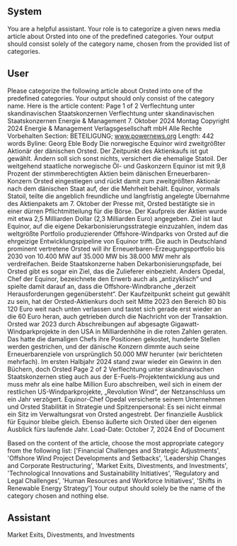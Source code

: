 ## System

You are a helpful assistant. Your role is to categorize a given news media article about Orsted into one of the predefined categories. Your output should consist solely of the category name, chosen from the provided list of categories.

## User


Please categorize the following article about Orsted into one of the predefined categories. 
Your output should only consist of the category name.
Here is the article content: Page 1 of 2
Verflechtung unter skandinavischen Staatskonzernen
Verflechtung unter skandinavischen Staatskonzernen
Energie & Management
7. Oktober 2024 Montag
Copyright 2024 Energie & Management Verlagsgesellschaft mbH Alle Rechte Vorbehalten
Section: BETEILIGUNG; www.powernews.org
Length: 442 words
Byline: Georg Eble
Body
Die norwegische Equinor wird zweitgrößter Aktionär der dänischen Orsted. Der Zeitpunkt des Aktienkaufs ist gut 
gewählt. Ändern soll sich sonst nichts, versichert die ehemalige Statoil.
Der weitgehend staatliche norwegische Öl- und Gaskonzern Equinor ist mit 9,8 Prozent der stimmberechtigten 
Aktien beim dänischen Erneuerbaren-Konzern Orsted eingestiegen und rückt damit zum zweitgrößten Aktionär 
nach dem dänischen Staat auf, der die Mehrheit behält. Equinor, vormals Statoil, teilte die angeblich freundliche 
und langfristig angelegte Übernahme des Aktienpakets am 7. Oktober der Presse mit, Orsted bestätigte sie in einer 
dürren Pflichtmitteilung für die Börse. Der Kaufpreis der Aktien wurde mit etwa 2,5 Milliarden Dollar (2,3 Milliarden 
Euro) angegeben.
Ziel ist laut Equinor, auf die eigene Dekarbonisierungsstrategie einzuzahlen, indem das weltgrößte Portfolio 
produzierender Offshore-Windparks von Orsted auf die ehrgeizige Entwicklungspipeline von Equinor trifft. Die auch 
in Deutschland prominent vertretene Orsted will ihr Erneuerbaren-Erzeugungsportfolio bis 2030 von 10.400 MW 
auf 35.000 MW bis 38.000 MW mehr als verdreifachen. Beide Staatskonzerne haben Dekarbonisierungspfade, bei 
Orsted gibt es sogar ein Ziel, das die Zulieferer einbezieht.
Anders Opedal, Chef der Equinor, bezeichnete den Erwerb auch als „antizyklisch“ und spielte damit darauf an, dass 
die Offshore-Windbranche „derzeit Herausforderungen gegenübersteht“. Der Kaufzeitpunkt scheint gut gewählt zu 
sein, hat der Orsted-Aktienkurs doch seit Mitte 2023 den Bereich 80 bis 120 Euro weit nach unten verlassen und 
tastet sich gerade erst wieder an die 60 Euro heran, auch getrieben durch die Nachricht von der Transaktion.
Orsted war 2023 durch Abschreibungen auf abgesagte Gigawatt-Windparkprojekte in den USA in Milliardenhöhe in 
die roten Zahlen geraten. Das hatte die damaligen Chefs ihre Positionen gekostet, hunderte Stellen werden 
gestrichen, und der dänische Konzern dimmte auch seine Erneuerbarenziele von ursprünglich 50.000 MW herunter 
(wir berichteten mehrfach). Im ersten Halbjahr 2024 stand zwar wieder ein Gewinn in den Büchern, doch Orsted 
Page 2 of 2
Verflechtung unter skandinavischen Staatskonzernen
stieg auch aus der E-Fuels-Projektentwicklung aus und muss mehr als eine halbe Million Euro abschreiben, weil 
sich in einem der restlichen US-Windparkprojekte, „Revolution Wind“, der Netzanschluss um ein Jahr verzögert.
Equinor-Chef Opedal versicherte seinem Unternehmen und Orsted Stabilität in Strategie und Spitzenpersonal: Es 
sei nicht einmal ein Sitz im Verwaltungsrat von Orsted angestrebt. Der finanzielle Ausblick für Equinor bleibe 
gleich. Ebenso äußerte sich Orsted über den eigenen Ausblick fürs laufende Jahr.
Load-Date: October 7, 2024
End of Document

Based on the content of the article, choose the most appropriate category from the following list: ['Financial Challenges and Strategic Adjustments', 'Offshore Wind Project Developments and Setbacks', 'Leadership Changes and Corporate Restructuring', 'Market Exits, Divestments, and Investments', 'Technological Innovations and Sustainability Initiatives', 'Regulatory and Legal Challenges', 'Human Resources and Workforce Initiatives', 'Shifts in Renewable Energy Strategy']
Your output should solely be the name of the category chosen and nothing else.
            

## Assistant

Market Exits, Divestments, and Investments

